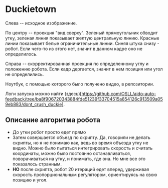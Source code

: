 # Duckietown

Слева -- исходное изображение.

По центру -- проекция "вид сверху". Зеленый прямоугольник обводит утку, зеленая линия показывает желтую центральную линию. Красные линии показывает белые ограничительные линии. Синяя штука снизу - робот. Если чего-то из этого нет, значит в данном кадре оно не определилось. 

Справа -- скорректированная проекция по определенному углу и положению робота. Если кадр дергается, значит в нем позиция или угол не определились.

Ноутбук, с помощью которого было получено видео, в репозитории.

Логи запуска можно найти (здесь)[https://github.com/OSLL/aido-auto-feedback/tree/ba8f906720343884fde51239f33704515a854126c913509a059eb883/dont_crush_duckie].

## Описание алгоритма робота

* До утки робот просто едет прямо
* Затем совершается объезд по скрипту. Да, говорили не делать скрипты, но я не понимаю как, ведь во время объезда утку не видно. Можно было пытаться интегрировать скорость и считать координаты, можно было постоянно останавливаться, поворачиваться на утку, и понимать, где она. Но мне все это показалось странным.
* **НО** после скрипта, робот 20 итераций едет вперед, удерживая скорость пропорциональным регулятором, ориентируясь на свою позицию и угол.